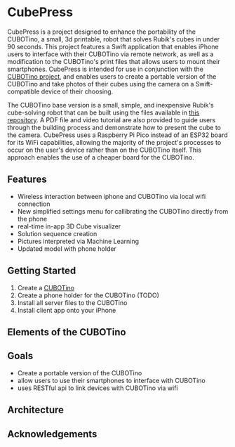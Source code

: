 # CubePress


CubePress is a project designed to enhance the portability of the CUBOTino, a small, 3d printable, robot that solves Rubik's cubes in under 90 seconds. This project features a Swift application that enables iPhone users to interface with their CUBOTino via remote network, as well as a modification to the CUBOTino's print files that allows users to mount their smartphones. CubePress is intended for use in conjunction with the [CUBOTino project](https://github.com/AndreaFavero71/CUBOTino_base_version), and enables users to create a portable version of the CUBOTino and take photos of their cubes using the camera on a Swift-compatible device of their choosing.

The CUBOTino base version is a small, simple, and inexpensive Rubik's cube-solving robot that can be built using the files available in [this repository](https://github.com/AndreaFavero71/CUBOTino_base_version). A PDF file and video tutorial are also provided to guide users through the building process and demonstrate how to present the cube to the camera. CubePress uses a Raspberry Pi Pico instead of an ESP32 board for its WiFi capabilities, allowing the majority of the project's processes to occur on the user's device rather than on the CUBOTino itself. This approach enables the use of a cheaper board for the CUBOTino.

## Features
- Wireless interaction between iphone and CUBOTino via local wifi connection
- New simplified settings menu for callibrating the CUBOTino directly from the phone
- real-time in-app 3D Cube visualizer
- Solution sequence creation
- Pictures interpreted via Machine Learning
- Updated model with phone holder
 
## Getting Started
1. Create a [CUBOTino](https://github.com/AndreaFavero71/CUBOTino_base_version)
2. Create a phone holder for the CUBOTino (TODO)
3. Install all server files to the CUBOTino
4. Install client app onto your iPhone

## Elements of the CUBOTino

## Goals
- Create a portable version of the CUBOTino
- allow users to use their smartphones to interface with CUBOTino
- uses RESTful api to link devices with CUBOTino via wifi

## Architecture

## Acknowledgements

